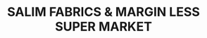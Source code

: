 ---
title: "SALIM FABRICS & MARGIN LESS SUPER MARKET"
url: /thrissur/salim-fabrics-and-margin-less-super-market/
shop: fabric
---
